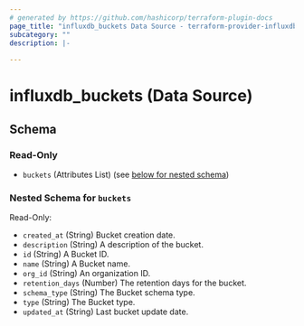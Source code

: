 ```yaml
---
# generated by https://github.com/hashicorp/terraform-plugin-docs
page_title: "influxdb_buckets Data Source - terraform-provider-influxdb"
subcategory: ""
description: |-
  
---
```


# influxdb_buckets (Data Source)





<!-- schema generated by tfplugindocs -->
## Schema

### Read-Only

- `buckets` (Attributes List) (see [below for nested schema](#nestedatt--buckets))

<a id="nestedatt--buckets"></a>
### Nested Schema for `buckets`

Read-Only:

- `created_at` (String) Bucket creation date.
- `description` (String) A description of the bucket.
- `id` (String) A Bucket ID.
- `name` (String) A Bucket name.
- `org_id` (String) An organization ID.
- `retention_days` (Number) The retention days for the bucket.
- `schema_type` (String) The Bucket schema type.
- `type` (String) The Bucket type.
- `updated_at` (String) Last bucket update date.
